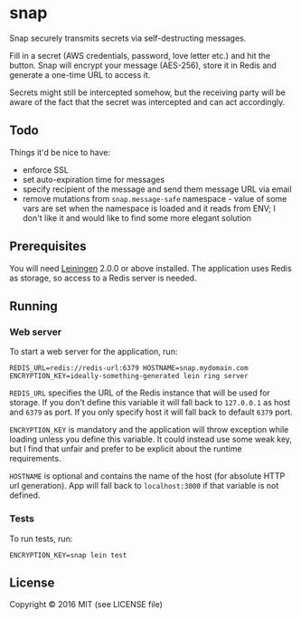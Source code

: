 # snap

Snap securely transmits secrets via self-destructing messages.

Fill in a secret (AWS credentials, password, love letter etc.) and hit the button. Snap will encrypt your message
(AES-256), store it in Redis and generate a one-time URL to access it.

Secrets might still be intercepted somehow, but the receiving party will be aware of the fact that the secret was intercepted and can act accordingly.

## Todo

Things it'd be nice to have:

* enforce SSL
* set auto-expiration time for messages
* specify recipient of the message and send them message URL via email
* remove mutations from `snap.message-safe` namespace - value of some vars are set when the namespace is loaded and it reads from ENV; I don't like it and would like to find some more elegant solution

## Prerequisites

You will need [Leiningen][] 2.0.0 or above installed. The application uses Redis as storage,
so access to a Redis server is needed.

[leiningen]: https://github.com/technomancy/leiningen

## Running

### Web server

To start a web server for the application, run:

    REDIS_URL=redis://redis-url:6379 HOSTNAME=snap.mydomain.com ENCRYPTION_KEY=ideally-something-generated lein ring server

`REDIS_URL` specifies the URL of the Redis instance that will be used for storage.
If you don't define this variable it will fall back to `127.0.0.1` as host and `6379` as port.
If you only specify host it will fall back to default `6379` port.

`ENCRYPTION_KEY` is mandatory and the application will throw exception while loading unless
you define this variable. It could instead use some weak key, but I find that unfair and prefer
to be explicit about the runtime requirements.

`HOSTNAME` is optional and contains the name of the host (for absolute HTTP url generation).
App will fall back to `localhost:3000` if that variable is not defined.

### Tests

To run tests, run:

    ENCRYPTION_KEY=snap lein test

## License

Copyright © 2016 MIT (see LICENSE file)
